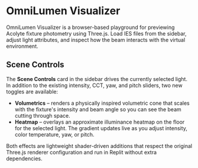# OmniLumen Visualizer

OmniLumen Visualizer is a browser-based playground for previewing Acolyte fixture photometry using Three.js. Load IES files from the sidebar, adjust light attributes, and inspect how the beam interacts with the virtual environment.

## Scene Controls

The **Scene Controls** card in the sidebar drives the currently selected light. In addition to the existing intensity, CCT, yaw, and pitch sliders, two new toggles are available:

- **Volumetrics** – renders a physically inspired volumetric cone that scales with the fixture's intensity and beam angle so you can see the beam cutting through space.
- **Heatmap** – overlays an approximate illuminance heatmap on the floor for the selected light. The gradient updates live as you adjust intensity, color temperature, yaw, or pitch.

Both effects are lightweight shader-driven additions that respect the original Three.js renderer configuration and run in Replit without extra dependencies.

